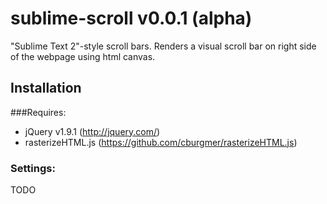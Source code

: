 sublime-scroll v0.0.1 (alpha)
====================

"Sublime Text 2"-style scroll bars. Renders a visual scroll bar on right side of the webpage using html canvas.

## Installation

###Requires:

* jQuery v1.9.1 (http://jquery.com/)
* rasterizeHTML.js (https://github.com/cburgmer/rasterizeHTML.js)

### Settings:
TODO